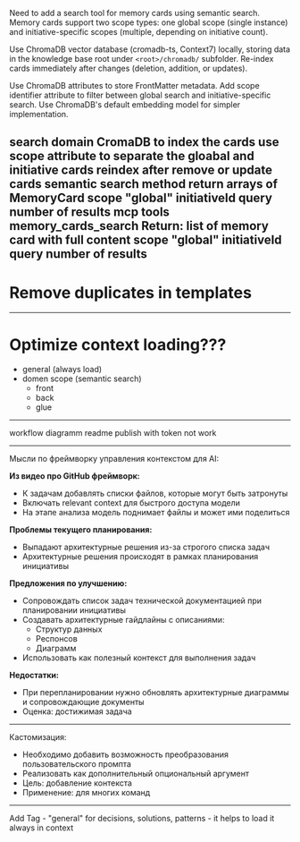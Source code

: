 Need to add a search tool for memory cards using semantic search. Memory cards support two scope types: one global scope (single instance) and initiative-specific scopes (multiple, depending on initiative count).

Use ChromaDB vector database (cromadb-ts, Context7) locally, storing data in the knowledge base root under `<root>/chromadb/` subfolder. Re-index cards immediately after changes (deletion, addition, or updates).

Use ChromaDB attributes to store FrontMatter metadata. Add scope identifier attribute to filter between global search and initiative-specific search. Use ChromaDB's default embedding model for simpler implementation.

search
	domain
		CromaDB to index the cards
			use scope attribute to separate the gloabal and initiative cards
			reindex after remove or update cards
		semantic search method
return arrays of MemoryCard
			scope
				"global"
				initiativeId
			query
			number of results
	mcp tools
		memory_cards_search
Return:
list of memory card with full content
			scope
				"global"
				initiativeId
			query
			number of results
---
# Remove duplicates in templates

---
# Optimize context loading???
 - general (always load)
 - domen scope (semantic search)
   - front
   - back
   - glue
---
workflow diagramm
readme
publish with token not work

----

Мысли по фреймворку управления контекстом для AI:

**Из видео про GitHub фреймворк:**
- К задачам добавлять списки файлов, которые могут быть затронуты
- Включать relevant context для быстрого доступа модели
- На этапе анализа модель поднимает файлы и может ими поделиться

**Проблемы текущего планирования:**
- Выпадают архитектурные решения из-за строгого списка задач
- Архитектурные решения происходят в рамках планирования инициативы

**Предложения по улучшению:**
- Сопровождать список задач технической документацией при планировании инициативы
- Создавать архитектурные гайдлайны с описаниями:
    - Структур данных
    - Респонсов
    - Диаграмм
- Использовать как полезный контекст для выполнения задач

**Недостатки:**
- При перепланировании нужно обновлять архитектурные диаграммы и сопровождающие документы
- Оценка: достижимая задача


-----
Кастомизация:
- Необходимо добавить возможность преобразования пользовательского промпта
- Реализовать как дополнительный опциональный аргумент
- Цель: добавление контекста
- Применение: для многих команд

---
Add Tag - "general" for decisions, solutions, patterns - it helps to load it always in context